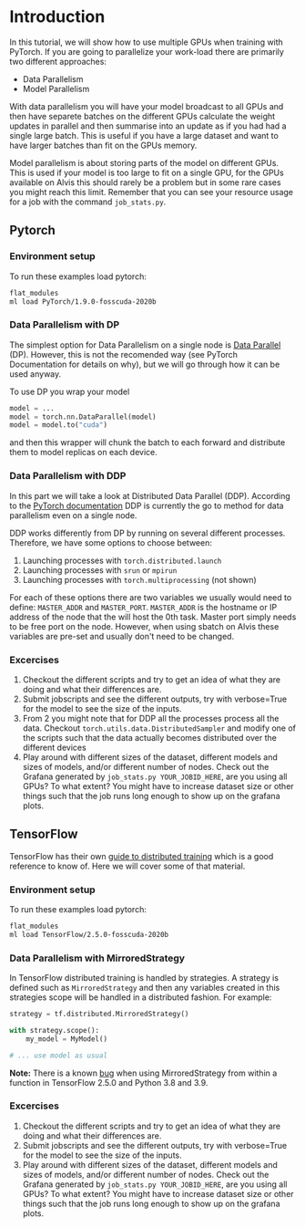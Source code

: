 # Introduction

In this tutorial, we will show how to use multiple GPUs when training with
PyTorch. If you are going to parallelize your work-load there are primarily two
different approaches:
 - Data Parallelism
 - Model Parallelism

With data parallelism you will have your model broadcast to all GPUs and then
have separete batches on the different GPUs calculate the weight updates in
parallel and then summarise into an update as if you had had a single large
batch. This is useful if you have a large dataset and want to have larger
batches than fit on the GPUs memory.

Model parallelism is about storing parts of the model on different GPUs. This is
used if your model is too large to fit on a single GPU, for the GPUs available
on Alvis this should rarely be a problem but in some rare cases you might reach
this limit. Remember that you can see your resource usage for a job with the
command `job_stats.py`. 

## Pytorch

### Environment setup
To run these examples load pytorch:
```bash
flat_modules
ml load PyTorch/1.9.0-fosscuda-2020b
```

### Data Parallelism with DP
The simplest option for Data Parallelism on a single node is
[Data Parallel](https://pytorch.org/docs/master/generated/torch.nn.DataParallel.html)
(DP). However, this is not the recomended way (see PyTorch Documentation for
details on why), but we will go through how it can be used anyway. 

To use DP you wrap your model
```python
model = ...
model = torch.nn.DataParallel(model)
model = model.to("cuda")
```
and then this wrapper will chunk the batch to each forward and distribute them
to model replicas on each device.


### Data Parallelism with DDP
In this part we will take a look at Distributed Data Parallel (DDP).
According to the
[PyTorch documentation](https://pytorch.org/docs/master/generated/torch.nn.parallel.DistributedDataParallel.html)
DDP is currently the go to method for data parallelism even on a single node.

DDP works differently from DP by running on several different processes. Therefore, we have some options to choose between:
1. Launching processes with `torch.distributed.launch`
2. Launching processes with `srun` or `mpirun`
3. Launching processes with `torch.multiprocessing` (not shown)

For each of these options there are two variables we usually would need to define:
`MASTER_ADDR` and `MASTER_PORT`. `MASTER_ADDR` is the hostname or IP address of
the node that the will host the 0th task. Master port simply needs to be free
port on the node. However, when using sbatch on Alvis these variables are
pre-set and usually don't need to be changed.

### Excercises
1. Checkout the different scripts and try to get an idea of what they are doing and what their differences are.
2. Submit jobscripts and see the different outputs, try with verbose=True for the model to see the size of the inputs.
3. From 2 you might note that for DDP all the processes process all the data. Checkout `torch.utils.data.DistributedSampler` and modify one of the scripts such that the data actually becomes distributed over the different devices
4. Play around with different sizes of the dataset, different models and sizes of models, and/or different number of nodes. Check out the Grafana generated by `job_stats.py YOUR_JOBID_HERE`, are you using all GPUs? To what extent? You might have to increase dataset size or other things such that the job runs long enough to show up on the grafana plots.

## TensorFlow
TensorFlow has their own [guide to distributed training](https://www.tensorflow.org/guide/distributed_training)
which is a good reference to know of. Here we will cover some of that material.

### Environment setup
To run these examples load pytorch:
```bash
flat_modules
ml load TensorFlow/2.5.0-fosscuda-2020b
```

### Data Parallelism with MirroredStrategy
In TensorFlow distributed training is handled by strategies. A strategy is
defined such as `MirroredStrategy` and then any variables created in this
strategies scope will be handled in a distributed fashion. For example:
```python
strategy = tf.distributed.MirroredStrategy()

with strategy.scope():
    my_model = MyModel()

# ... use model as usual
```

**Note:** There is a known
[bug](https://github.com/tensorflow/tensorflow/issues/50487) when using
MirroredStrategy from within a function in TensorFlow 2.5.0 and Python 3.8 and
3.9.

### Excercises
1. Checkout the different scripts and try to get an idea of what they are doing and what their differences are.
2. Submit jobscripts and see the different outputs, try with verbose=True for the model to see the size of the inputs.
3. Play around with different sizes of the dataset, different models and sizes of models, and/or different number of nodes. Check out the Grafana generated by `job_stats.py YOUR_JOBID_HERE`, are you using all GPUs? To what extent? You might have to increase dataset size or other things such that the job runs long enough to show up on the grafana plots.
